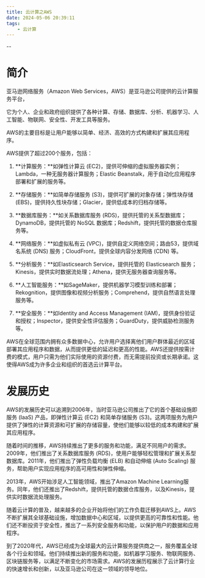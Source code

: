 ```yaml
---
title: 云计算之AWS
date: 2024-05-06 20:39:11
tags:
	- 云计算
---
```


--

# 简介

亚马逊网络服务（Amazon Web Services，AWS）是亚马逊公司提供的云计算服务平台，

它为个人、企业和政府组织提供了各种计算、存储、数据库、分析、机器学习、人工智能、物联网、安全性、开发工具等服务。

AWS的主要目标是让用户能够以简单、经济、高效的方式构建和扩展其应用程序。

AWS提供了超过200个服务，包括：

1. **计算服务：**如弹性计算云 (EC2)，提供可伸缩的虚拟服务器实例；Lambda，一种无服务器计算服务；Elastic Beanstalk，用于自动化应用程序部署和扩展的服务等。

2. **存储服务：**如简单存储服务 (S3)，提供可扩展的对象存储；弹性块存储 (EBS)，提供持久性块存储；Glacier，提供低成本的归档存储等。

3. **数据库服务：**如关系数据库服务 (RDS)，提供托管的关系型数据库；DynamoDB，提供托管的 NoSQL 数据库；Redshift，提供托管的数据仓库服务等。

4. **网络服务：**如虚拟私有云 (VPC)，提供自定义网络空间；路由53，提供域名系统 (DNS) 服务；CloudFront，提供全球内容分发网络 (CDN) 等。

5. **分析服务：**如Elasticsearch Service，提供托管的 Elasticsearch 服务；Kinesis，提供实时数据流处理；Athena，提供无服务器查询服务等。

6. **人工智能服务：**如SageMaker，提供机器学习模型训练和部署；Rekognition，提供图像和视频分析服务；Comprehend，提供自然语言处理服务等。

7. **安全服务：**如Identity and Access Management (IAM)，提供身份验证和授权；Inspector，提供安全性评估服务；GuardDuty，提供威胁检测服务等。

AWS在全球范围内拥有众多数据中心，允许用户选择离他们用户群体最近的区域部署其应用程序和数据，从而提供更低的延迟和更高的性能。AWS还提供按需计费的模式，用户只需为他们实际使用的资源付费，而无需提前投资或长期承诺。这使得AWS成为许多企业和组织的首选云计算平台。

# 发展历史

AWS的发展历史可以追溯到2006年，当时亚马逊公司推出了它的首个基础设施即服务 (IaaS) 产品，即弹性计算云 (EC2) 和简单存储服务 (S3)。这两项服务为用户提供了弹性的计算资源和可扩展的存储容量，使他们能够以较低的成本构建和扩展其应用程序。

随着时间的推移，AWS持续推出了更多的服务和功能，满足不同用户的需求。2009年，他们推出了关系数据库服务 (RDS)，使用户能够轻松管理和扩展关系型数据库。2011年，他们推出了弹性负载均衡 (ELB) 和自动伸缩 (Auto Scaling) 服务，帮助用户实现应用程序的高可用性和弹性伸缩。

2013年，AWS开始涉足人工智能领域，推出了Amazon Machine Learning服务。同年，他们还推出了Redshift，提供托管的数据仓库服务，以及Kinesis，提供实时数据流处理服务。

随着云计算的普及，越来越多的企业开始将他们的工作负载迁移到AWS上。AWS不断扩展其全球基础设施，增加数据中心和区域，以提供更高的可靠性和性能。他们还不断投资于安全性，推出了一系列安全服务和功能，以保护用户的数据和应用程序。

到了2020年代，AWS已经成为全球最大的云计算服务提供商之一，服务覆盖全球各个行业和领域。他们持续推出新的服务和功能，如机器学习服务、物联网服务、区块链服务等，以满足不断变化的市场需求。AWS的发展历程展示了云计算行业的快速增长和创新，以及亚马逊公司在这一领域的领导地位。